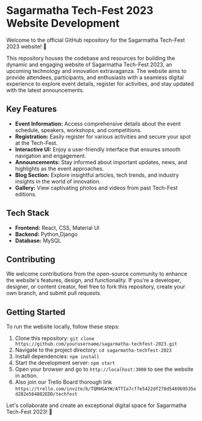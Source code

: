 # Sagarmatha Tech-Fest 2023 Website Development

Welcome to the official GitHub repository for the Sagarmatha Tech-Fest 2023 website! 🚀

This repository houses the codebase and resources for building the dynamic and engaging website of Sagarmatha Tech-Fest 2023, an upcoming technology and innovation extravaganza. The website aims to provide attendees, participants, and enthusiasts with a seamless digital experience to explore event details, register for activities, and stay updated with the latest announcements.

## Key Features
- **Event Information:** Access comprehensive details about the event schedule, speakers, workshops, and competitions.
- **Registration:** Easily register for various activities and secure your spot at the Tech-Fest.
- **Interactive UI:** Enjoy a user-friendly interface that ensures smooth navigation and engagement.
- **Announcements:** Stay informed about important updates, news, and highlights as the event approaches.
- **Blog Section:** Explore insightful articles, tech trends, and industry insights in the world of innovation.
- **Gallery:** View captivating photos and videos from past Tech-Fest editions.

## Tech Stack
- **Frontend:** React, CSS, Material UI
- **Backend:** Python,Django
- **Database:** MySQL
<!-- - **Deployment:**  -->

## Contributing
We welcome contributions from the open-source community to enhance the website's features, design, and functionality. If you're a developer, designer, or content creator, feel free to fork this repository, create your own branch, and submit pull requests.

## Getting Started
To run the website locally, follow these steps:
1. Clone this repository: `git clone https://github.com/yourusername/sagarmatha-techfest-2023.git`
2. Navigate to the project directory: `cd sagarmatha-techfest-2023`
3. Install dependencies: `npm install`
4. Start the development server: `npm start`
5. Open your browser and go to `http://localhost:3000` to see the website in action.
6. Also join our Trello Board thorough link `https://trello.com/invite/b/TQRHGAYW/ATTIa7cf7e5422df270d5469b9535ed282e564802EDD/techfest`


Let's collaborate and create an exceptional digital space for Sagarmatha Tech-Fest 2023! 🌟
